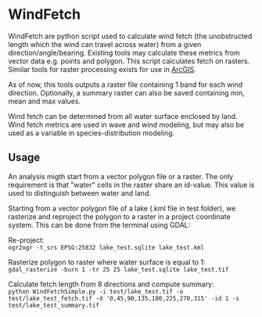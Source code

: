 # WindFetch
WindFetch are python script used to calculate wind fetch (the unobstructed length which the wind can travel across water) from a given direction/angle/bearing. Existing tools may calculate these metrics from vector data e.g. points and polygon. This script calculates fetch on rasters. Similar tools for raster processing exists for use in [ArcGIS](https://umesc.usgs.gov/management/dss/wind_fetch_wave_models_2012update.html). 

As of now, this tools outputs a raster file containing 1 band for each wind direction. Optionally, a summary raster can also be saved containing min, mean and max values. 

Wind fetch can be determined from all water surface enclosed by land. Wind fetch metrics are used in wave and wind modeling, but may also be used as a variable in species-distribution modeling.

## Usage
An analysis migth start from a vector polygon file or a raster. The only requirement is that "water" cells in the raster share an id-value. This value is used to distinguish between water and land. 

Starting from a vector polygon file of a lake (.kml file in test folder), we rasterize and reproject the polygon to a raster in a project coordinate system. This can be done from the terminal using GDAL:

Re-project:  
`ogr2ogr -t_srs EPSG:25832 lake_test.sqlite lake_test.kml`

Rasterize polygon to raster where water surface is equal to 1:  
`gdal_rasterize -burn 1 -tr 25 25 lake_test.sqlite lake_test.tif`

Calculate fetch length from 8 directions and compute summary:  
`python WindFetchSimple.py -i test/lake_test.tif -o test/lake_test_fetch.tif -d '0,45,90,135,180,225,270,315' -id 1 -s test/lake_test_summary.tif`


